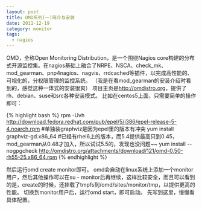 ```yaml
---
layout: post
title: OMD系列(一)简介与安装
date: 2011-12-19
category: monitor
tags:
  - nagios
---
```


OMD，全称Open Monitoring Distribution，是一个围绕Nagios core构建的分布式开源监控集。在nagios基础上融合了NRPE、NSCA、check_mk、mod_gearman、pnp4nagios、nagvis、rrdcached等插件，以完成高性能的、可视化的，分权限管理的监控系统。
（我是在看mod_gearman的安装介绍时看到的，感觉这种一体式的安装很爽）
项目主页是<a href="http://omdistro.org" target="_blank">http://omdistro.org</a>，提供了rh、debian、suse和src各种安装模式。
比如在centos5上面，只需要简单的操作即可：

{% highlight bash %}
rpm -Uvh http://download.fedora.redhat.com/pub/epel/5/i386/epel-release-5-4.noarch.rpm
#单独装graphviz是因为epel里的版本有冲突
yum install graphviz-gd.x86_64
#已经有rhel6上的版本，而5.4提供最高只到0.45，mod_gearman从0.48才加入，所以试试5.5的，发现也没问题~~
yum install --nogpgcheck http://omdistro.org/attachments/download/121/omd-0.50-rh55-25.x86_64.rpm
{% endhighlight %}

然后运行omd create monitor即可。
omd会自动在linux系统上添加一个monitor用户，然后其他操作可以在su - monitor后再继续，这样比较安全，而且可以看到的是，create的时候，还挂载了tmpfs到/omd/sites/monitor/tmp，以提供更高的性能。
切换到monitor用户后，运行omd start，即可启动。
先写到这里，慢慢看具体配置。
